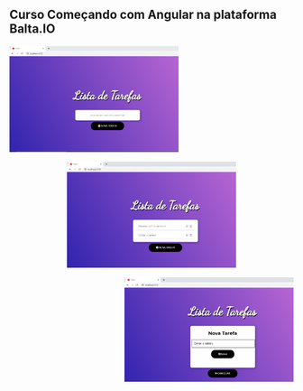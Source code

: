 ## Curso Começando com Angular na plataforma Balta.IO

<p align="left">
  <img width="300" src="https://github.com/silvarafaell/Comecando-com-Angular/blob/main/todo/src/TelaInical_README.png?raw=true">
</p>

<p align="center">
  <img width="300" src="https://github.com/silvarafaell/Comecando-com-Angular/blob/main/todo/src/README_TelaComTarefa.png?raw=true">
</p>

<p align="right">
  <img width="300" src="https://github.com/silvarafaell/Comecando-com-Angular/blob/main/todo/src/README_Ciando_Tarefa.png?raw=true">
</p>



